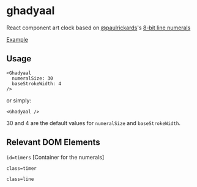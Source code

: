 # ghadyaal
React component art clock based on [@paulrickards](https://twitter.com/paulrickards)'s [8-bit line numerals](https://twitter.com/paulrickards/status/947919163611328512)

[Example](https://media.giphy.com/media/l0HU5yvMwdJ2OsQ1O/giphy.gif)

## Usage
```
<Ghadyaal
  numeralSize: 30
  baseStrokeWidth: 4
/>
```

or simply:
```
<Ghadyaal />
```

30 and 4 are the default values for `numeralSize` and `baseStrokeWidth`.

## Relevant DOM Elements
`id=timers` [Container for the numerals]

`class=timer`

`class=line`
